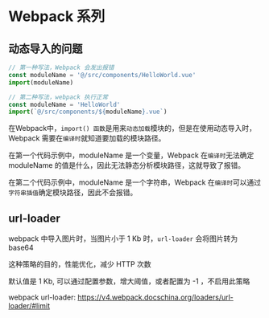 # Webpack 系列

## 动态导入的问题

```js
// 第一种写法，Webpack 会发出报错
const moduleName = '@/src/components/HelloWorld.vue'
import(moduleName)

// 第二种写法，webpack 执行正常
const moduleName = 'HelloWorld'
import(`@/src/components/${moduleName}.vue`)
```

在Webpack中，`import() 函数`是用来`动态加载`模块的，但是在使用动态导入时，Webpack 需要在`编译时`就知道要加载的模块路径。

在第一个代码示例中，moduleName 是一个变量，Webpack 在`编译时`无法确定 moduleName 的值是什么，因此无法静态分析模块路径，这就导致了报错。

在第二个代码示例中，moduleName 是一个字符串，Webpack 在`编译时`可以通过`字符串插值`确定模块路径，因此不会报错。

## url-loader

webpack 中导入图片时，当图片小于 1 Kb 时，`url-loader` 会将图片转为 base64

这种策略的目的，性能优化，减少 HTTP 次数

默认值是 1 Kb, 可以通过配置参数，增大阈值，或者配置为 -1 ，不启用此策略

webpack url-loader: <https://v4.webpack.docschina.org/loaders/url-loader/#limit>
